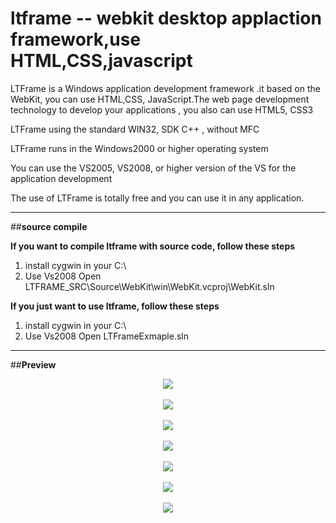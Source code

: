 # ltframe  -- webkit desktop applaction framework,use HTML,CSS,javascript



LTFrame is a Windows application development framework .it based on the WebKit, you can use HTML,CSS, JavaScript.The web page development technology to develop your applications , you also can use HTML5, CSS3

LTFrame using the standard WIN32, SDK C++ , without MFC

LTFrame runs in the Windows2000 or higher operating system

You can use the VS2005, VS2008, or higher version of the VS for the application development

The use of LTFrame is totally free and you can use it in any application.


----------

##**source compile**

**If you want to compile ltframe with source code, follow these steps**

 1. install cygwin in your C:\
 2. Use Vs2008 Open LTFRAME_SRC\Source\WebKit\win\WebKit.vcproj\WebKit.sln

**If you just want to use ltframe, follow these steps**

1. install cygwin in your C:\
2. Use Vs2008 Open LTFrameExmaple.sln


----------
##**Preview**

<div align=center>
	
<img src="http://www.ltplayer.com/images/ltmd/c.jpg"/>
</div>
<br>
<div align=center>
	
<img src="http://www.ltplayer.com/images/ltmd/c1.jpg"/>
</div><br>
<div align=center>
	
<img src="http://www.ltplayer.com/images/ltmd/canvas.jpg"/>
</div><br>
<div align=center>
	
<img src="http://www.ltplayer.com/images/ltmd/google.jpg"/>
</div><br>
<div align=center>
	
<img src="http://www.ltplayer.com/images/ltmd/m.jpg"/>
</div><br>
<div align=center>
	
<img src="http://www.ltplayer.com/images/ltmd/qqgif.gif"/>
</div><br>
<div align=center>
	
<img src="http://www.ltplayer.com/images/ltmd/p.jpg"/>
</div><br>


